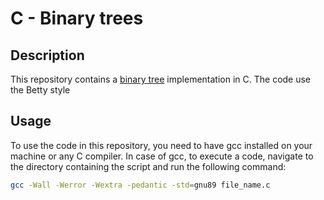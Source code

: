 # C - Binary trees
## Description
This repository contains a [binary tree](https://en.wikipedia.org/wiki/Binary_tree) implementation in C.
The code use the Betty style

## Usage
To use the code in this repository, you need to have gcc installed on your machine or any C compiler. In case of gcc, to execute a code, navigate to the directory containing the script and run the following command:
```bash
gcc -Wall -Werror -Wextra -pedantic -std=gnu89 file_name.c
```
